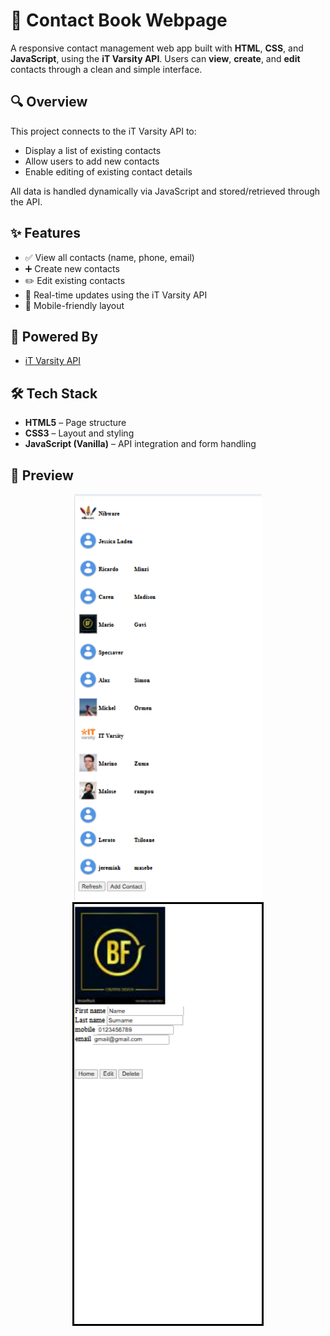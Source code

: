 # 📒 Contact Book Webpage

A responsive contact management web app built with **HTML**, **CSS**, and **JavaScript**, using the **iT Varsity API**. Users can **view**, **create**, and **edit** contacts through a clean and simple interface.

## 🔍 Overview

This project connects to the iT Varsity API to:
- Display a list of existing contacts
- Allow users to add new contacts
- Enable editing of existing contact details

All data is handled dynamically via JavaScript and stored/retrieved through the API.

## ✨ Features

- ✅ View all contacts (name, phone, email)
- ➕ Create new contacts
- ✏️ Edit existing contacts
- 🔄 Real-time updates using the iT Varsity API
- 📱 Mobile-friendly layout

## 🔌 Powered By

- [iT Varsity API](https://itvarsity.org)

## 🛠️ Tech Stack

- **HTML5** – Page structure
- **CSS3** – Layout and styling
- **JavaScript (Vanilla)** – API integration and form handling

## 📸 Preview

<p align="center">
  <img src="screenshot.png" alt="Contact List" width="300"/>
  <img src="screenshot_02.png" alt="Edit Contact Screen" width="300" style="border:3px solid #000000"/>
</p>


